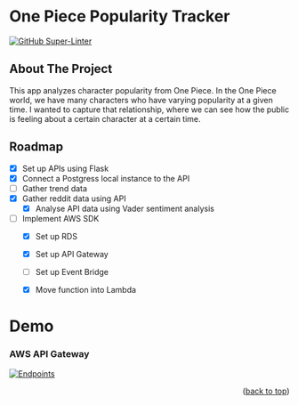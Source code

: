 # One Piece Popularity Tracker

[![GitHub Super-Linter](https://github.com/martham0/one-piece-api/actions/workflows/super-linter.yml/badge.svg)](https://github.com/marketplace/actions/super-linter)

<!-- ABOUT THE PROJECT -->
## About The Project
This app analyzes character popularity from One Piece. In the One Piece world, we have many characters who have varying popularity at a given time. I wanted to capture that relationship, where we can see how the public is feeling about a certain character at a certain time. 


<!-- ROADMAP -->
## Roadmap

- [x] Set up APIs using Flask
- [x] Connect a Postgress local instance to the API
- [ ] Gather trend data 
- [x] Gather reddit data using API
    - [x] Analyse API data using Vader sentiment analysis
      
- [ ] Implement AWS SDK
    - [x] Set up RDS
    - [x] Set up API Gateway
    - [ ] Set up Event Bridge
    - [x] Move function into Lambda


# Demo
### AWS API Gateway
[![Endpoints](https://i9.ytimg.com/vi_webp/IWb_oIAs5N8/mqdefault.webp?v=6601d212&sqp=CJCmh7AG&rs=AOn4CLAdscqW-g1YXMQ7tgJjnqwIvmvMCw)](https://youtu.be/IWb_oIAs5N8)


<p align="right">(<a href="#readme-top">back to top</a>)</p>

